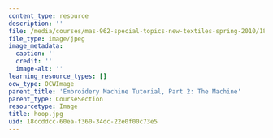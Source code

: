 ```yaml
---
content_type: resource
description: ''
file: /media/courses/mas-962-special-topics-new-textiles-spring-2010/18ccddcc60eaf36034dc22e0f00c73e5_hoop.jpg
file_type: image/jpeg
image_metadata:
  caption: ''
  credit: ''
  image-alt: ''
learning_resource_types: []
ocw_type: OCWImage
parent_title: 'Embroidery Machine Tutorial, Part 2: The Machine'
parent_type: CourseSection
resourcetype: Image
title: hoop.jpg
uid: 18ccddcc-60ea-f360-34dc-22e0f00c73e5
---
```

